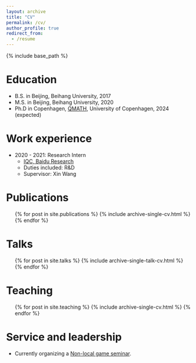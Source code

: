 ```yaml
---
layout: archive
title: "CV"
permalink: /cv/
author_profile: true
redirect_from:
  - /resume
---
```


{% include base_path %}

Education
======
* B.S. in Beijing, Beihang University, 2017
* M.S. in Beijing, Beihang University, 2020
* Ph.D in Copenhagen, [QMATH](https://qmath.ku.dk), University of Copenhagen, 2024 (expected)

Work experience
======
* 2020 - 2021: Research Intern
  * [IQC, Baidu Research](https://quantum.baidu.com/about)
  * Duties included: R&D
  * Supervisor: Xin Wang

Publications
======
  <ul>{% for post in site.publications %}
    {% include archive-single-cv.html %}
  {% endfor %}</ul>
  
Talks
======
  <ul>{% for post in site.talks %}
    {% include archive-single-talk-cv.html %}
  {% endfor %}</ul>
  
Teaching
======
  <ul>{% for post in site.teaching %}
    {% include archive-single-cv.html %}
  {% endfor %}</ul>
  
Service and leadership
======
* Currently organizing a [Non-local game seminar](https://sites.google.com/view/non-local-games/home).
